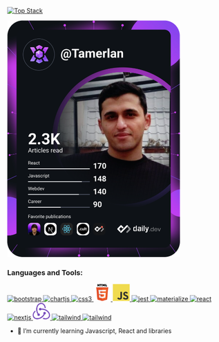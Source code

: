 [![Top Stack](https://widget.realdeveloper.pro/api/top?stack=JavaScript,React,Tailwind-CSS)](https://github.com/Tamerlan1993)

<a href="https://app.daily.dev/Tamerlan"><img src="https://github.com/Tamerlan1993/Tamerlan1993/blob/main/devcard.svg" width="400" alt="Tamerlan's Dev Card"/></a>

<h3 align="left">Languages and Tools:</h3>
<p align="left">
  <a href="https://getbootstrap.com" target="_blank">
    <img src="https://www.vectorlogo.zone/logos/getbootstrap/getbootstrap-icon.svg" alt="bootstrap" width="40" height="40" />
  </a>
  <a href="https://www.chartjs.org" target="_blank">
    <img src="https://www.chartjs.org/media/logo-title.svg" alt="chartjs" width="40" height="40" />
  </a>
  <a href="https://www.w3schools.com/css/" target="_blank">
    <img src="https://www.vectorlogo.zone/logos/w3_css/w3_css-icon.svg" alt="css3" width="40" height="40" />
  </a>
  <a href="https://www.w3.org/html/" target="_blank">
    <img src="https://raw.githubusercontent.com/devicons/devicon/master/icons/html5/html5-original-wordmark.svg" alt="html5" width="40" height="40" />
  </a>
  <a href="https://developer.mozilla.org/en-US/docs/Web/JavaScript" target="_blank">
    <img src="https://raw.githubusercontent.com/devicons/devicon/master/icons/javascript/javascript-original.svg" alt="javascript" width="40" height="40" />
  </a>
  <a href="https://jestjs.io" target="_blank">
    <img src="https://www.vectorlogo.zone/logos/jestjsio/jestjsio-icon.svg" alt="jest" width="40" height="40" />
  </a>
  <a href="https://materializecss.com/" target="_blank">
    <img src="https://raw.githubusercontent.com/prplx/svg-logos/5585531d45d294869c4eaab4d7cf2e9c167710a9/svg/materialize.svg" alt="materialize" width="40" height="40"    />
  </a>
  <a href="https://reactjs.org/" target="_blank">
    <img src="https://www.vectorlogo.zone/logos/reactjs/reactjs-icon.svg" alt="react" width="40" height="40" />
  </a>
  <a href="https://nextjs.org/" target="_blank">
    <img src="https://upload.vectorlogo.zone/logos/nextjs/images/60eff509-53dd-4280-92e7-7318fa02e934.svg" alt="nextjs" width="60" height="60" />
  </a>
  <a href="https://redux.js.org" target="_blank">
    <img src="https://raw.githubusercontent.com/devicons/devicon/master/icons/redux/redux-original.svg" alt="redux" width="40" height="40" />
  </a>
  <a href="https://tailwindcss.com/" target="_blank">
    <img src="https://www.vectorlogo.zone/logos/tailwindcss/tailwindcss-icon.svg" alt="tailwind" width="40" height="40" />
  </a>
  <a href="https://storybook.js.org/" target="_blank">
    <img src="https://github.com/bestofjs/bestofjs-webui/blob/master/public/logos/storybook.dark.svg" alt="tailwind" width="40" height="40" />
  </a>
</p>

<!-- [![Tamerlans GitHub stats](https://github-readme-stats.vercel.app/api?username=Tamerlan1993&show_icons=true&theme=dark)](https://github.com/anuraghazra/github-readme-stats) -->

- 🌱 I’m currently learning Javascript, React and libraries

<!--
**Tamerlan1993/Tamerlan1993** is a ✨ _special_ ✨ repository because its `README.md` (this file) appears on your GitHub profile.

Here are some ideas to get you started:

- 🔭 I’m currently working on ...

- 👯 I’m looking to collaborate on ...
- 🤔 I’m looking for help with ...
- 💬 Ask me about ...
- 📫 How to reach me: ...
- 😄 Pronouns: ...
- ⚡ Fun fact: ...
-->
